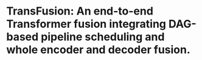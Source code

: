 #  TransFusion: An end-to-end Transformer fusion integrating DAG-based pipeline scheduling and whole encoder and decoder fusion.

